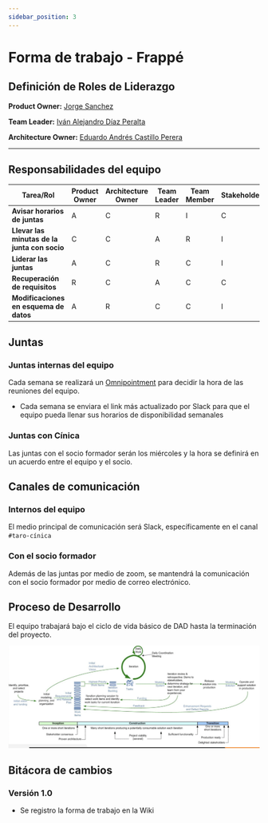 ```yaml
---
sidebar_position: 3
---
```


# Forma de trabajo - Frappé

## Definición de Roles de Liderazgo

**Product Owner:** [Jorge Sanchez](mailto:a01209929@itesm.mx)

**Team Leader:** [Iván Alejandro Díaz Peralta](mailto:a01700486@itesm.mx)

**Architecture Owner:** [Eduardo Andrés Castillo Perera](mailto:a01702948@itesm.mx)

---

## Responsabilidades del equipo

| **Tarea/Rol** | **Product Owner** | **Architecture Owner** | **Team Leader** | **Team Member** | **Stakeholder** |
| --- | --- | --- | --- | --- | --- |
| **Avisar horarios de juntas** | A | C | R | I | C |
| **Llevar las minutas de la junta con socio** | C | C | A | R | I |
| **Liderar las juntas** | A | C | R | C | I |
| **Recuperación de requisitos** | R | C | A | C | C |
| **Modificaciones en esquema de datos** | A | R | C | C | I |

## Juntas

### Juntas internas del equipo

Cada semana se realizará un [Omnipointment](https://omnipointment.com/KGMqHvzSSWV1uiHihZI4) para decidir la hora de las reuniones del equipo.

- Cada semana se enviara el link más actualizado por Slack para que el equipo pueda llenar sus horarios de disponibilidad semanales

### Juntas con Cínica

Las juntas con el socio formador serán los miércoles y la hora se definirá en un acuerdo entre el equipo y el socio.

## Canales de comunicación

### Internos del equipo

El medio principal de comunicación será Slack, específicamente en el canal `#taro-cínica`

### Con el socio formador

Además de las juntas por medio de zoom, se mantendrá la comunicación con el socio formador por medio de correo electrónico.

## Proceso de Desarrollo

El equipo trabajará bajo el ciclo de vida básico de DAD hasta la terminación del proyecto.

![Ciclo de vida DAD](../../static/img/ciclo-de-vida-dad.png "Ciclo de vida")

## Bitácora de cambios

### Versión 1.0
- Se registro la forma de trabajo en la Wiki
